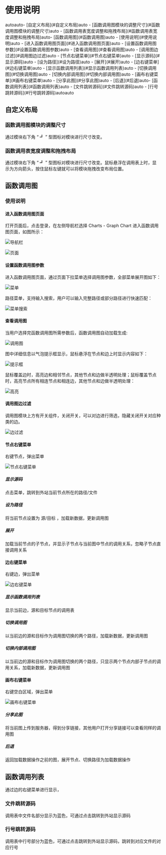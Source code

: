 # 使用说明

<!-- TOC -->autoauto- [自定义布局](#自定义布局)auto    - [函数调用图模块的调整尺寸](#函数调用图模块的调整尺寸)auto    - [函数调用表宽度调整和拖拽布局](#函数调用表宽度调整和拖拽布局)auto- [函数调用图](#函数调用图)auto    - [使用说明](#使用说明)auto        - [进入函数调用图页面](#进入函数调用图页面)auto        - [设置函数调用图参数](#设置函数调用图参数)auto        - [查看调用图](#查看调用图)auto        - [调用图边过滤](#调用图边过滤)auto        - [节点右键菜单](#节点右键菜单)auto            - [显示源码](#显示源码)auto            - [设为路径](#设为路径)auto            - [展开](#展开)auto        - [边右键菜单](#边右键菜单)auto            - [显示函数调用列表](#显示函数调用列表)auto            - [切换调用图](#切换调用图)auto            - [切换内部调用图](#切换内部调用图)auto        - [画布右键菜单](#画布右键菜单)auto            - [分享此图](#分享此图)auto            - [后退](#后退)auto- [函数调用列表](#函数调用列表)auto    - [文件跳转源码](#文件跳转源码)auto    - [行号跳转源码](#行号跳转源码)autoauto<!-- /TOC -->

## 自定义布局

### 函数调用图模块的调整尺寸

通过模块右下角 “ ┛ ” 型图标对模块进行尺寸改变。

### 函数调用表宽度调整和拖拽布局

通过模块右下角 “ ┛ ” 型图标对模块进行尺寸改变。鼠标悬浮在调用表上时，显示为方向箭头，按住鼠标左键就可以将模块拖拽改变布局位置。

## 函数调用图

### 使用说明

#### 进入函数调用图页面

打开页面后，点击登录，在左侧导航栏选择 Charts - Graph Chart 进入函数调用图页面，如图所示：

![导航栏](https://raw.githubusercontent.com/sx807/img-url-personal/master/img_20200507224553.png)

![页面](https://raw.githubusercontent.com/sx807/img-url-personal/master/img_20200507224816.png)

#### 设置函数调用图参数

进入函数调用图页面，通过页面下拉菜单选择调用图参数，全部菜单展开图如下：

![菜单](https://raw.githubusercontent.com/sx807/img-url-personal/master/img_8d8c86a52de9d43a49e65ff8b2918b3.jpg)

路径菜单，支持输入搜索，用户可以输入完整路径或部分路径进行快速匹配：

![菜单搜索](https://raw.githubusercontent.com/sx807/img-url-personal/master/img_20200507225719.png)

#### 查看调用图

当用户选择完函数调用图所需参数后，函数调用图自动加载生成:

![调用图](https://raw.githubusercontent.com/sx807/img-url-personal/master/img_20200507231704.png)

图中详细信息以气泡提示框显示，鼠标悬浮在节点和边上时显示内容如下：

![提示框](https://raw.githubusercontent.com/sx807/img-url-personal/master/img_20200507231944.png)

鼠标覆盖边时，高亮边和相邻节点，其他节点和边做半透明处理；鼠标覆盖节点时，高亮节点所有相连节点和相连边，其他节点和边做半透明处理：

![高亮](https://raw.githubusercontent.com/sx807/img-url-personal/master/img_20200507232228.png)

#### 调用图边过滤

调用图模块上方有开关组件，关闭开关，可以对边进行筛选，隐藏关闭开关对应种类的边。

![边过滤](https://raw.githubusercontent.com/sx807/img-url-personal/master/img_20200508084353.png)

#### 节点右键菜单

右键节点，弹出菜单

![节点右键菜单](https://raw.githubusercontent.com/sx807/img-url-personal/master/img_20200508084626.png)

##### 显示源码

点击菜单，跳转到外站当前节点所在的路径/文件

##### 设为路径

将当前节点设置为 源/目标 ，加载新数据，更新调用图

##### 展开

加载当前节点的子节点，并显示子节点与当前图中节点的调用关系，忽略子节点直接调用关系

#### 边右键菜单

右键边，弹出菜单

![边右键菜单](https://raw.githubusercontent.com/sx807/img-url-personal/master/img_20200508085403.png)

##### 显示函数调用列表

显示当前边，源和目标节点的调用表

##### 切换调用图

以当前边的源和目标作为调用图切换的两个路径，加载新数据，更新调用图

##### 切换内部调用图

以当前边的源和目标作为调用图切换的两个路径，只显示两个节点内部子节点的调用关系，加载新数据，更新调用图

#### 画布右键菜单

右键空白区域，弹出菜单

![画布右键菜单](https://raw.githubusercontent.com/sx807/img-url-personal/master/img_20200508085624.png)

##### 分享此图

将当前图上传到服务器，得到分享链接，其他用户打开分享链接可以查看同样的调用图

##### 后退

返回加载数据操作之前的图，展开节点、切换路径为加载数据操作

## 函数调用列表

通过边的右键菜单进行显示，

### 文件跳转源码

调用表中文件名部分显示为蓝色，可通过点击跳转到外站显示源码

### 行号跳转源码

调用表中行号部分为蓝色，可通过点击跳转到外站显示源码，跳转到对应文件的对应行号
